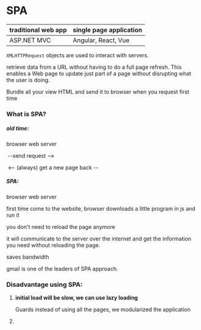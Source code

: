 # SPA

| traditional web app | single page application |
| ------------------- | ----------------------- |
| ASP.NET MVC         | Angular, React, Vue     |

`XMLHTTPRequest` objects are used to interact with servers.

retrieve data from a URL without having to do a full page refresh. This enables a Web page to update just part of a page without disrupting what the user is doing.



Bundle all your view HTML and send it to browser when you request first time



### What is SPA?

##### old time:

browser                                                       web server

​					 --send request -->  

​					<-- (always) get a new page back --



##### SPA:

browser                                                       web server

first time come to the website, browser downloads a little program in js and run it

you don't need to reload the page anymore

it will communicate to the server over the internet and get the information you need without reloading the page.

  



saves bandwidth 

gmail is one of the leaders of SPA approach.







### Disadvantage using SPA:

1. **initial load will be slow, we can use lazy loading**

   Guards
   instead of using all the pages,
   we modularized the application

2. 

